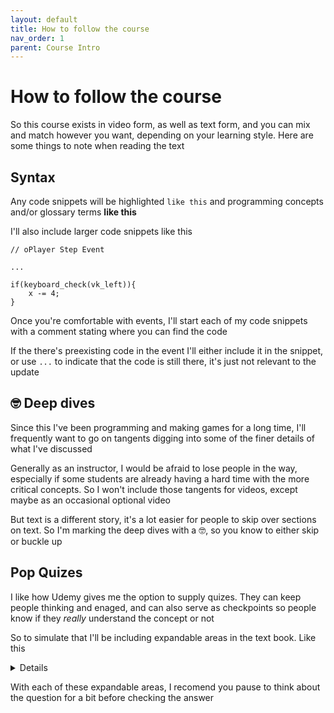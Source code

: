 ```yaml
---
layout: default
title: How to follow the course
nav_order: 1
parent: Course Intro
---
```


# How to follow the course

So this course exists in video form, as well as text form, and you can mix and match however you want, depending on your learning style. Here are some things to note when reading the text

## Syntax

Any code snippets will be highlighted ``like this`` and programming concepts and/or glossary terms **like this**

I'll also include larger code snippets like this

```
// oPlayer Step Event

...

if(keyboard_check(vk_left)){
    x -= 4;
}
```

Once you're comfortable with events, I'll start each of my code snippets with a comment stating where you can find the code

If the there's preexisting code in the event I'll either include it in the snippet, or use ``...`` to indicate that the code is still there, it's just not relevant to the update

## 🤓 Deep dives

Since this I've been programming and making games for a long time, I'll frequently want to go on tangents digging into some of the finer details of what I've discussed

Generally as an instructor, I would be afraid to lose people in the way, especially if some students are already having a hard time with the more critical concepts. So I won't include those tangents for videos, except maybe as an occasional optional video

But text is a different story, it's a lot easier for people to skip over sections on text. So I'm marking the deep dives with a 🤓, so you know to either skip or buckle up

## Pop Quizes

I like how Udemy gives me the option to supply quizes. They can keep people thinking and enaged, and can also serve as checkpoints so people know if they *really* understand the concept or not

So to simulate that I'll be including expandable areas in the text book. Like this

<details data-summary="What does 🤓 mean in the text book?" markdown="1">

It means I'm about to go into a deep dive on the tangential topic, but you should only read these blurbs if they're interesting to you. If you're not in the mood please skip 🙂

(See what I did there, I did a meta thing 😉)

</details>

With each of these expandable areas, I recomend you pause to think about the question for a bit before checking the answer
